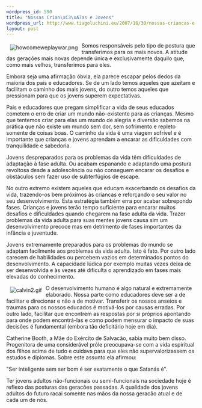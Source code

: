 ```yaml
--- 
wordpress_id: 590
title: "Nossas Crian\xC3\xA7as e Jovens"
wordpress_url: http://www.tiagoluchini.eu/2007/10/30/nossas-criancas-e-jovens/
layout: post
---
```

<a href="http://www.tiagoluchini.eu/wp-content/uploads/2007/10/howcomeweplaywar.png" target="_blank" title="howcomeweplaywar.png"><img src="http://www.tiagoluchini.eu/wp-content/uploads/2007/10/howcomeweplaywar.thumbnail.png" title="howcomeweplaywar.png" alt="howcomeweplaywar.png" align="left" hspace="10" vspace="5" /></a>Somos responsáveis pelo tipo de postura que transferimos para os mais novos. A atitude das gerações mais novas depende única e exclusivamente daquilo que, como mais velhos, transferimos para eles.

Embora seja uma afirmação óbvia, ela parece escapar pelos dedos da maioria dos pais e educadores. Se de um lado temos aqueles que azeitam e facilitam o caminho dos mais jovens, do outro temos aqueles que pressionam para que os jovens superem expectativas.

Pais e educadores que pregam simplificar a vida de seus educados cometem o erro de criar um mundo não-existente para as crianças. Mesmo que tentemos criar para elas um mundo de alegria e diversão sabemos na prática que não existe um mundo sem dor, sem sofrimento e repleto somente de coisas boas. O caminho da vida é uma viagem sofrível e é importante que crianças e jovens aprendam a encarar as dificuldades com tranquilidade e sabedoria.

Jovens despreparados para os problemas da vida têm dificuldades de adaptação à fase adulta. Ou acabam espanando e adaptando uma postura revoltosa desde a adolescência ou não conseguem encarar os desafios e obstáculos sem fazer uso de subterfúgios de escape.

No outro extremo existem aqueles que educam exacerbando os desafios da vida, trazendo-os bem próximos às criancas e reforçando o seu valor no seu desenvolvimento. Esta estratégia também erra por acabar sobrepondo fases. Crianças e jovens terão tempo suficiente para encarar muitos desafios e dificuldades quando chegarem na fase adulta da vida. Trazer problemas da vida adulta para suas mentes jovens causa sim um desenvolvimento precoce mas em detrimento de fases importantes da infância e juventude.

Jovens extremamente preparados para os problemas do mundo se adaptam facilmente aos problemas da vida adulta. Isto é fato. Por outro lado carecem de habilidades ou percebem vazios em determinados pontos do desenvolvimento. A capacidade lúdica por exemplo muitas vezes deixa de ser desenvolvida e às vezes até dificulta o aprendizado em fases mais elevadas do conhecimento.

<a href="http://www.tiagoluchini.eu/wp-content/uploads/2007/10/calvin2.gif" target="_blank" title="calvin2.gif"><img src="http://www.tiagoluchini.eu/wp-content/uploads/2007/10/calvin2.thumbnail.gif" title="calvin2.gif" alt="calvin2.gif" align="left" hspace="10" vspace="5" /></a>O desenvolvimento humano é algo natural e extremamente elaborado. Nossa parte como educadores deve ser a de facilitar e direcionar e não a de motivar. Transferir os nossos anseios e traumas para os nossos educados é motivá-los por causas erradas. Por outro lado, facilitar que encontrem as respostas por si próprios apontando para onde podem encontrá-las e como podem mensurar o impacto de suas decisões é fundamental (embora tão deficitário hoje em dia).

Catherine Booth, a Mãe do Exército de Salvacão, sabia muito bem disso. Progenitora de uma considerável próle preocupava-se com a vida espiritual dos filhos acima de tudo e cuidava para que eles não supervalorizassem os estudos e diplomas. Sobre este assunto ela afirmou:

"Ser inteligente sem ser bom é ser exatamente o que Satanás é".

Ter jovens adultos não-funcionais ou semi-funcionais na sociedade hoje é reflexo das posturas das geracões passadas. A qualidade dos jovens adultos do futuro racai somente nas mãos da nossa geracão atual e de cada um de nós.
